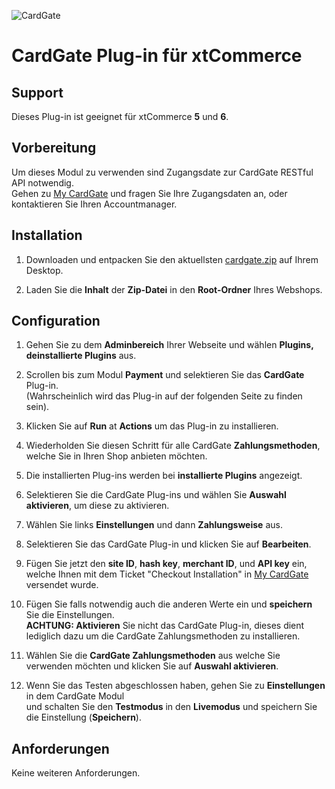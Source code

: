 ![CardGate](https://cdn.curopayments.net/thumb/200/logos/cardgate.png)

# CardGate Plug-in für xtCommerce

## Support

Dieses Plug-in ist geeignet für xtCommerce **5** und **6**.

## Vorbereitung

Um dieses Modul zu verwenden sind Zugangsdate zur CardGate RESTful API notwendig.  
Gehen zu [My CardGate](https://my.cardgate.com/) und fragen Sie Ihre Zugangsdaten an, oder kontaktieren Sie Ihren Accountmanager.

## Installation

1. Downloaden und entpacken Sie den aktuellsten [cardgate.zip](https://github.com/cardgate/xtcommerce/releases/) auf Ihrem Desktop.

2. Laden Sie die **Inhalt** der **Zip-Datei** in den **Root-Ordner** Ihres Webshops.

## Configuration

1. Gehen Sie zu dem **Adminbereich** Ihrer Webseite und wählen **Plugins, deinstallierte Plugins** aus.

2. Scrollen bis zum Modul **Payment** und selektieren Sie das **CardGate** Plug-in.  
   (Wahrscheinlich wird das Plug-in auf der folgenden Seite zu finden sein).

3. Klicken Sie auf **Run** at **Actions** um das Plug-in zu installieren.

4. Wiederholden Sie diesen Schritt für alle CardGate **Zahlungsmethoden**, welche Sie in Ihren Shop anbieten möchten.

5. Die installierten Plug-ins werden bei **installierte Plugins** angezeigt.

6. Selektieren Sie die CardGate Plug-ins und wählen Sie **Auswahl aktivieren**, um diese zu aktivieren.

7. Wählen Sie links **Einstellungen** und dann **Zahlungsweise** aus.

8. Selektieren Sie das CardGate Plug-in und klicken Sie auf **Bearbeiten**.

9. Fügen Sie jetzt den **site ID**, **hash key**, **merchant ID**, und **API key** ein,  
   welche Ihnen mit dem Ticket "Checkout Installation" in [My CardGate](https://my.cardgate.com/) versendet wurde.

10. Fügen Sie falls notwendig auch die anderen Werte ein und **speichern** Sie die Einstellungen.  
    **ACHTUNG: Aktivieren** Sie nicht das CardGate Plug-in, dieses dient lediglich dazu um die CardGate Zahlungsmethoden zu installieren.

11. Wählen Sie die **CardGate Zahlungsmethoden** aus welche Sie verwenden möchten und klicken Sie auf **Auswahl aktivieren**.

12. Wenn Sie das Testen abgeschlossen haben, gehen Sie zu **Einstellungen** in dem CardGate Modul  
    und schalten Sie den **Testmodus** in den **Livemodus** und speichern Sie die Einstellung (**Speichern**).

## Anforderungen

Keine weiteren Anforderungen.
